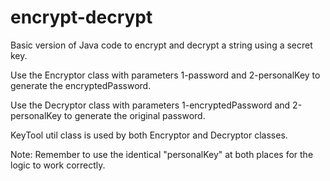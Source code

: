 # encrypt-decrypt
Basic version of Java code to encrypt and decrypt a string using a secret key.

Use the Encryptor class with parameters 1-password and 2-personalKey to generate the encryptedPassword.

Use the Decryptor class with parameters 1-encryptedPassword and 2-personalKey to generate the original password.

KeyTool util class is used by both Encryptor and Decryptor classes.

Note: Remember to use the identical "personalKey" at both places for the logic to work correctly.
